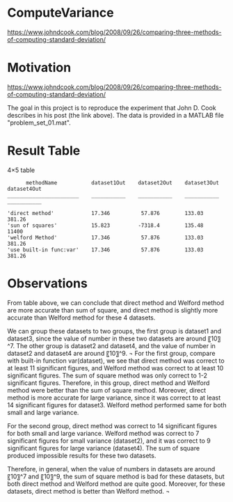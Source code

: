 # ComputeVariance
https://www.johndcook.com/blog/2008/09/26/comparing-three-methods-of-computing-standard-deviation/

# Motivation 
https://www.johndcook.com/blog/2008/09/26/comparing-three-methods-of-computing-standard-deviation/ 

The goal in this project is to reproduce the experiment that John D. Cook describes in his post (the link above). 
The data is provided in a MATLAB file "problem_set_01.mat". 

# Result Table
4×5 table

          methodName           dataset1Out    dataset2Out    dataset3Out    dataset4Out
    _______________________    ___________    ___________    ___________    ___________

    'direct method'            17.346          57.876        133.03         381.26     
    'sun of squares'           15.823         -7318.4        135.48          11400     
    'welford Method'           17.346          57.876        133.03         381.26     
    'use built-in func:var'    17.346          57.876        133.03         381.26     
    
# Observations
From table above, we can conclude that direct method and Welford method are more accurate than sum of square, and direct method is slightly more accurate than Welford method for these 4 datasets. 

We can group these datasets to two groups, the first group is dataset1 and dataset3, since the value of number in these two datasets are around 〖10〗^7.  The other group is dataset2 and dataset4, and the value of number in dataset2 and dataset4 are around 〖10〗^9. 
¬
For the first group, compare with built-in function var(dataset), we see that direct method was correct to at least 11 significant figures, and Welford method was correct to at least 10 significant figures. The sum of square method was only correct to 1-2 significant figures. Therefore, in this group, direct method and Welford method were better than the sum of square method. Moreover, direct method is more accurate for large variance, since it was correct to at least 14 significant figures for dataset3. Welford method performed same for both small and large variance.

For the second group, direct method was correct to 14 significant figures for both small and large variance. Welford method was correct to 7 significant figures for small variance (dataset2), and it was correct to 9 significant figures for large variance (dataset4). The sum of square produced impossible results for these two datasets.

Therefore, in general, when the value of numbers in datasets are around 〖10〗^7 and 〖10〗^9, the sum of square method is bad for these datasets, but both direct method and Welford method are quite good. Moreover, for these datasets, direct method is better than Welford method.
¬

